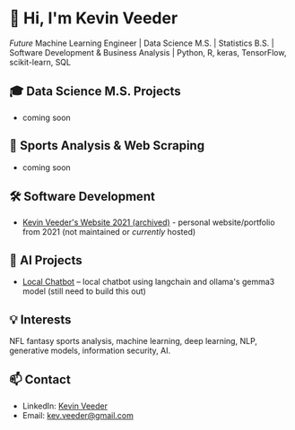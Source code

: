 # 👋 Hi, I'm Kevin Veeder

*Future* Machine Learning Engineer | Data Science M.S. | Statistics B.S. | Software Development & Business Analysis | Python, R, keras, TensorFlow, scikit-learn, SQL

## 🎓 Data Science M.S. Projects
- coming soon

## 🏈 Sports Analysis & Web Scraping
- coming soon

## 🛠️ Software Development
- [Kevin Veeder's Website 2021 (archived)](https://github.com/kevinveeder/kevinveeder.me) - personal website/portfolio from 2021 (not maintained or *currently* hosted)

## 🤖 AI Projects
- [Local Chatbot](https://github.com/kevinveeder/ollama-chatbot) – local chatbot using langchain and ollama's gemma3 model (still need to build this out)

## 💡 Interests
NFL fantasy sports analysis, machine learning, deep learning, NLP, generative models, information security, AI. 

## 📫 Contact
- LinkedIn: [Kevin Veeder](https://www.linkedin.com/in/kevinadrianveeder/)
- Email: kev.veeder@gmail.com
